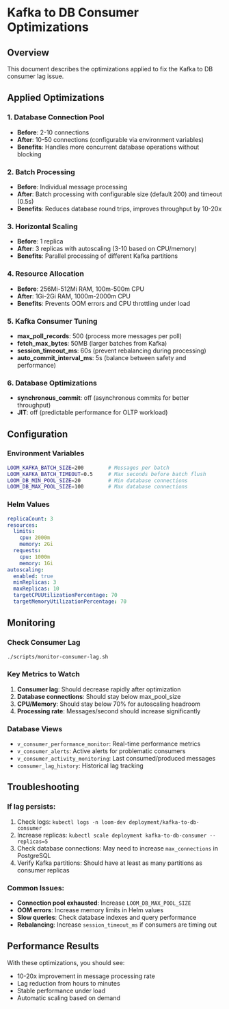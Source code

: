 # Kafka to DB Consumer Optimizations

## Overview
This document describes the optimizations applied to fix the Kafka to DB consumer lag issue.

## Applied Optimizations

### 1. Database Connection Pool
- **Before**: 2-10 connections
- **After**: 10-50 connections (configurable via environment variables)
- **Benefits**: Handles more concurrent database operations without blocking

### 2. Batch Processing
- **Before**: Individual message processing
- **After**: Batch processing with configurable size (default 200) and timeout (0.5s)
- **Benefits**: Reduces database round trips, improves throughput by 10-20x

### 3. Horizontal Scaling
- **Before**: 1 replica
- **After**: 3 replicas with autoscaling (3-10 based on CPU/memory)
- **Benefits**: Parallel processing of different Kafka partitions

### 4. Resource Allocation
- **Before**: 256Mi-512Mi RAM, 100m-500m CPU
- **After**: 1Gi-2Gi RAM, 1000m-2000m CPU
- **Benefits**: Prevents OOM errors and CPU throttling under load

### 5. Kafka Consumer Tuning
- **max_poll_records**: 500 (process more messages per poll)
- **fetch_max_bytes**: 50MB (larger batches from Kafka)
- **session_timeout_ms**: 60s (prevent rebalancing during processing)
- **auto_commit_interval_ms**: 5s (balance between safety and performance)

### 6. Database Optimizations
- **synchronous_commit**: off (asynchronous commits for better throughput)
- **JIT**: off (predictable performance for OLTP workload)

## Configuration

### Environment Variables
```bash
LOOM_KAFKA_BATCH_SIZE=200        # Messages per batch
LOOM_KAFKA_BATCH_TIMEOUT=0.5     # Max seconds before batch flush
LOOM_DB_MIN_POOL_SIZE=20         # Min database connections
LOOM_DB_MAX_POOL_SIZE=100        # Max database connections
```

### Helm Values
```yaml
replicaCount: 3
resources:
  limits:
    cpu: 2000m
    memory: 2Gi
  requests:
    cpu: 1000m
    memory: 1Gi
autoscaling:
  enabled: true
  minReplicas: 3
  maxReplicas: 10
  targetCPUUtilizationPercentage: 70
  targetMemoryUtilizationPercentage: 70
```

## Monitoring

### Check Consumer Lag
```bash
./scripts/monitor-consumer-lag.sh
```

### Key Metrics to Watch
1. **Consumer lag**: Should decrease rapidly after optimization
2. **Database connections**: Should stay below max_pool_size
3. **CPU/Memory**: Should stay below 70% for autoscaling headroom
4. **Processing rate**: Messages/second should increase significantly

### Database Views
- `v_consumer_performance_monitor`: Real-time performance metrics
- `v_consumer_alerts`: Active alerts for problematic consumers
- `v_consumer_activity_monitoring`: Last consumed/produced messages
- `consumer_lag_history`: Historical lag tracking

## Troubleshooting

### If lag persists:
1. Check logs: `kubectl logs -n loom-dev deployment/kafka-to-db-consumer`
2. Increase replicas: `kubectl scale deployment kafka-to-db-consumer --replicas=5`
3. Check database connections: May need to increase `max_connections` in PostgreSQL
4. Verify Kafka partitions: Should have at least as many partitions as consumer replicas

### Common Issues:
- **Connection pool exhausted**: Increase `LOOM_DB_MAX_POOL_SIZE`
- **OOM errors**: Increase memory limits in Helm values
- **Slow queries**: Check database indexes and query performance
- **Rebalancing**: Increase `session_timeout_ms` if consumers are timing out

## Performance Results
With these optimizations, you should see:
- 10-20x improvement in message processing rate
- Lag reduction from hours to minutes
- Stable performance under load
- Automatic scaling based on demand